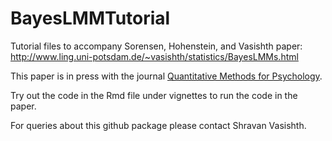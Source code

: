# BayesLMMTutorial
Tutorial files to accompany Sorensen, Hohenstein, and Vasishth paper: http://www.ling.uni-potsdam.de/~vasishth/statistics/BayesLMMs.html

This paper is in press with the journal [Quantitative Methods for Psychology](http://www.tqmp.org/).

Try out the code in the Rmd file under vignettes to run the code in the paper.

For queries about this github package please contact Shravan Vasishth.